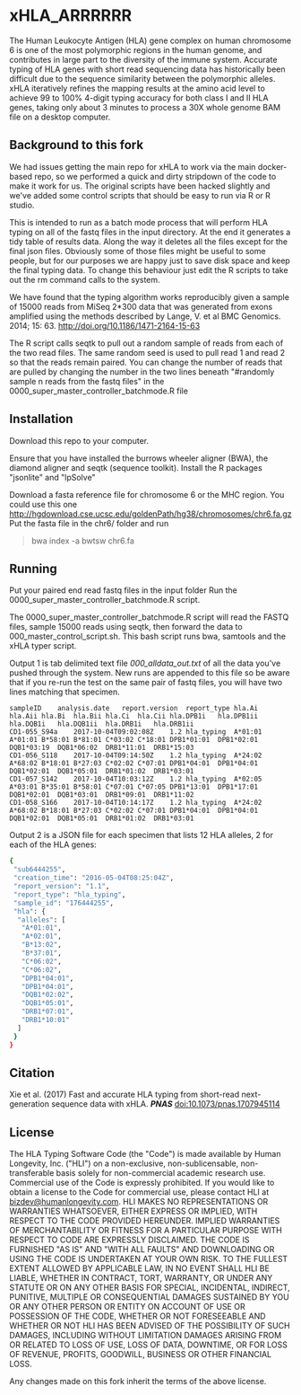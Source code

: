 xHLA_ARRRRRR
================================================================
The Human Leukocyte Antigen (HLA) gene complex on human chromosome
6 is one of the most polymorphic regions in the human
genome, and contributes in large part to the diversity of the immune
system. Accurate typing of HLA genes with short read sequencing
data has historically been difficult due to the sequence similarity between
the polymorphic alleles.  xHLA iteratively refines the mapping results at
the amino acid level to achieve 99 to 100% 4-digit typing accuracy for both
class I and II HLA genes, taking only about 3 minutes to process a 30X
whole genome BAM file on a desktop computer.


Background to this fork
------------
We had issues getting the main repo for xHLA to work via the main docker-based repo, so we performed a quick and dirty stripdown of the code to make it work for us. The original scripts have been hacked slightly and we've added some control scripts that should be easy to run via R or R studio. 

This is intended to run as a batch mode process that will perform HLA typing on all of the fastq files in the input directory. At the end it generates a tidy table of results data. Along the way it deletes all the files except for the final json files. Obviously some of those files might be useful to some people, but for our purposes we are happy just to save disk space and keep the final typing data. To change this behaviour just edit the R scripts to take out the rm command calls to the system.

We have found that the typing algorithm works reproducibly given a sample of 15000 reads from MiSeq 2*300 data that was generated from exons amplified using the methods described by Lange, V. et al BMC Genomics. 2014; 15: 63. http://doi.org/10.1186/1471-2164-15-63

The R script calls seqtk to pull out a random sample of reads from each of the two read files. The same random seed is used to pull read 1 and read 2 so that the reads remain paired. You can change the number of reads that are pulled by changing the number in the two lines beneath "#randomly sample n reads from the fastq files" in the 0000_super_master_controller_batchmode.R file

Installation
------------

Download this repo to your computer. 

Ensure that you have installed the burrows wheeler aligner (BWA), the diamond aligner and seqtk (sequence toolkit).
Install the R packages "jsonlite" and "lpSolve"

Download a fasta reference file for chromosome 6 or the MHC region. You could use this one http://hgdownload.cse.ucsc.edu/goldenPath/hg38/chromosomes/chr6.fa.gz
Put the fasta file in the chr6/ folder and run 
>bwa index -a bwtsw chr6.fa


Running 
------------
Put your paired end read fastq files in the input folder
Run the 0000_super_master_controller_batchmode.R script.


The 0000_super_master_controller_batchmode.R script will read the FASTQ files, sample 15000 reads using seqtk, then forward the data to 000_master_control_script.sh. This bash script runs bwa, samtools and the xHLA typer script. 

Output 1 is tab delimited text file *000_alldata_out.txt* of all the data you've pushed through the system. New runs are appended to this file so be aware that if you re-run the test on the same pair of fastq files, you will have two lines matching that specimen.

```
sampleID	analysis.date	report.version	report_type	hla.Ai	hla.Aii	hla.Bi	hla.Bii	hla.Ci	hla.Cii	hla.DPB1i	hla.DPB1ii	hla.DQB1i	hla.DQB1ii	hla.DRB1i	hla.DRB1ii
CD1-055_S94a	2017-10-04T09:02:08Z	1.2	hla_typing	A*01:01	A*01:01	B*58:01	B*81:01	C*03:02	C*18:01	DPB1*01:01	DPB1*02:01	DQB1*03:19	DQB1*06:02	DRB1*11:01	DRB1*15:03
CD1-056_S118	2017-10-04T09:14:50Z	1.2	hla_typing	A*24:02	A*68:02	B*18:01	B*27:03	C*02:02	C*07:01	DPB1*04:01	DPB1*04:01	DQB1*02:01	DQB1*05:01	DRB1*01:02	DRB1*03:01
CD1-057_S142	2017-10-04T10:03:12Z	1.2	hla_typing	A*02:05	A*03:01	B*35:01	B*58:01	C*07:01	C*07:05	DPB1*13:01	DPB1*17:01	DQB1*02:01	DQB1*03:01	DRB1*09:01	DRB1*11:02
CD1-058_S166	2017-10-04T10:14:17Z	1.2	hla_typing	A*24:02	A*68:02	B*18:01	B*27:03	C*02:02	C*07:01	DPB1*04:01	DPB1*04:01	DQB1*02:01	DQB1*05:01	DRB1*01:02	DRB1*03:01
```



Output 2 is a JSON file for each specimen that lists 12 HLA alleles, 2 for each of the HLA genes:

```bash
{
 "sub6444255",
 "creation_time": "2016-05-04T08:25:04Z",
 "report_version": "1.1",
 "report_type": "hla_typing",
 "sample_id": "176444255",
 "hla": {
  "alleles": [
   "A*01:01",
   "A*02:01",
   "B*13:02",
   "B*37:01",
   "C*06:02",
   "C*06:02",
   "DPB1*04:01",
   "DPB1*04:01",
   "DQB1*02:02",
   "DQB1*05:01",
   "DRB1*07:01",
   "DRB1*10:01"
  ]
 }
}
```


Citation
--------
Xie et al. (2017) Fast and accurate HLA typing from short-read next-generation
sequence data with xHLA.
***PNAS***
[doi:10.1073/pnas.1707945114](http://www.pnas.org/content/early/2017/06/27/1707945114)

License
-------
The HLA Typing Software Code (the "Code") is made available by Human
Longevity, Inc. ("HLI") on a non-exclusive, non-sublicensable,
non-transferable basis solely for non-commercial academic research use.
Commercial use of the Code is expressly prohibited.  If you would like to obtain
a license to the Code for commercial use, please contact HLI at
bizdev@humanlongevity.com.  HLI MAKES NO REPRESENTATIONS OR WARRANTIES
WHATSOEVER, EITHER EXPRESS OR IMPLIED, WITH RESPECT TO THE CODE PROVIDED
HEREUNDER. IMPLIED WARRANTIES OF MERCHANTABILITY OR FITNESS FOR A PARTICULAR
PURPOSE WITH RESPECT TO CODE ARE EXPRESSLY DISCLAIMED. THE CODE IS FURNISHED
"AS IS" AND "WITH ALL FAULTS" AND DOWNLOADING OR USING THE CODE
IS UNDERTAKEN AT YOUR OWN RISK.  TO THE FULLEST EXTENT ALLOWED BY APPLICABLE
LAW, IN NO EVENT SHALL HLI BE LIABLE, WHETHER IN CONTRACT, TORT, WARRANTY, OR
UNDER ANY STATUTE OR ON ANY OTHER BASIS FOR SPECIAL, INCIDENTAL, INDIRECT,
PUNITIVE, MULTIPLE OR CONSEQUENTIAL DAMAGES SUSTAINED BY YOU OR ANY OTHER PERSON
OR ENTITY ON ACCOUNT OF USE OR POSSESSION OF THE CODE, WHETHER OR NOT
FORESEEABLE AND WHETHER OR NOT HLI HAS BEEN ADVISED OF THE POSSIBILITY OF SUCH
DAMAGES, INCLUDING WITHOUT LIMITATION DAMAGES ARISING FROM OR RELATED TO LOSS OF
USE, LOSS OF DATA, DOWNTIME, OR FOR LOSS OF REVENUE, PROFITS, GOODWILL, BUSINESS
OR OTHER FINANCIAL LOSS.

Any changes made on this fork inherit the terms of the above license.
